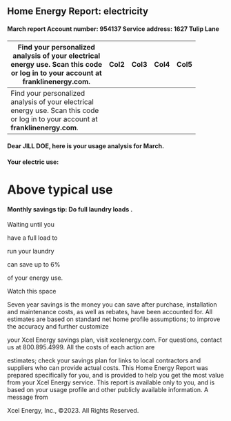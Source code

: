 ## Home Energy Report: **electricity**

#### March report Account number: 954137 Service address: 1627 Tulip Lane

|Find your personalized<br>analysis of your electrical<br>energy use. Scan this code<br>or log in to your account at<br>franklinenergy.com.|Col2|Col3|Col4|Col5|
|---|---|---|---|---|
|Find your personalized<br>analysis of your electrical<br>energy use. Scan this code<br>or log in to your account at<br>**franklinenergy.com**.|||||


#### Dear JILL DOE, here is your usage analysis for March.


#### Your electric use:

# Above typical use








#### Monthly savings tip: Do full laundry loads .

Waiting until you

have a full load to

run your laundry

can save up to 6%

of your energy use.


Watch this space


Seven year savings is the money you can save after purchase, installation and maintenance costs, as well as rebates, have been
accounted for. All estimates are based on standard net home profile assumptions; to improve the accuracy and further customize

your Xcel Energy savings plan, visit xcelenergy.com. For questions, contact us at 800.895.4999. All the costs of each action are

estimates; check your savings plan for links to local contractors and suppliers who can provide actual costs. This Home Energy
Report was prepared specifically for you, and is provided to help you get the most value from your Xcel Energy service. This
report is available only to you, and is based on your usage profile and other publicly available information. A message from

Xcel Energy, Inc., ©2023. All Rights Reserved.


